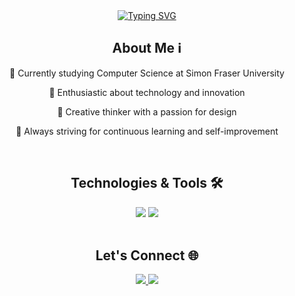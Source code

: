<div align="center"> 
  <a href="https://git.io/typing-svg"><img src="https://readme-typing-svg.demolab.com?font=Poppins&weight=600&size=35&duration=3000&pause=2000&center=true&vCenter=true&random=false&width=435&lines=Hello+there!+%F0%9F%91%8B;I+am+Derek+Gee.+😀" alt="Typing SVG" /></a>
</div>

<h2 align="center">About Me ℹ️</h2>
<div align="center"> 
  
  🏫 Currently studying Computer Science at Simon Fraser University
  
  🌱 Enthusiastic about technology and innovation
  
  🎨 Creative thinker with a passion for design
  
  🚀 Always striving for continuous learning and self-improvement
</div>
<br/>

<h2 align="center">Technologies & Tools 🛠️</h2>
<div align="center">
    <img src="https://skillicons.dev/icons?i=react,html,css,vscode,github,figma,tailwind,git" />
    <img src="https://skillicons.dev/icons?i=python,javascript,java,cpp,mysql" /><br>
</div>
<br/>

<h2 align="center">Let's Connect 🌐</h2>
<div align="center"> 
  <a href="https://linkedin.com/in/derek-gee" target="_blank">
    <img src="https://img.shields.io/badge/LinkedIn-0077B5?style=for-the-badge&logo=linkedin&logoColor=white" target="_blank" />
  </a>
  <a href="https://dgee02.github.io" target="_blank">
     <img src="https://img.shields.io/badge/Portfolio-FF5722?style=for-the-badge&logo=todoist&logoColor=white" target="_blank" /> <!-- sqlite, safari, google-chrome are other good icon options -->
  </a>
</div>
